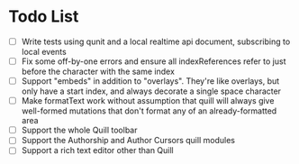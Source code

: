 # Todo List

- [ ] Write tests using qunit and a local realtime api document, subscribing to local events
- [ ] Fix some off-by-one errors and ensure all indexReferences refer to just before the character with the same index 
- [ ] Support "embeds" in addition to "overlays". They're like overlays, but only have a start index, and always decorate a single space character
- [ ] Make formatText work without assumption that quill will always give well-formed mutations that don't format any of an already-formatted area
- [ ] Support the whole Quill toolbar
- [ ] Support the Authorship and Author Cursors quill modules
- [ ] Support a rich text editor other than Quill
